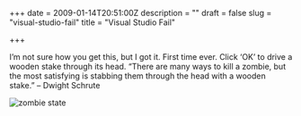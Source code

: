 +++
date = 2009-01-14T20:51:00Z
description = ""
draft = false
slug = "visual-studio-fail"
title = "Visual Studio Fail"

+++


I’m not sure how you get this, but I got it. First time ever. Click ‘OK’ to drive a wooden stake through its head. “There are many ways to kill a zombie, but the most satisfying is stabbing them through the head with a wooden stake.” – Dwight Schrute

![zombie state](http://www.codecisions.com/wp-content/uploads/2009/01/zombie_state_2-300x148.png)

